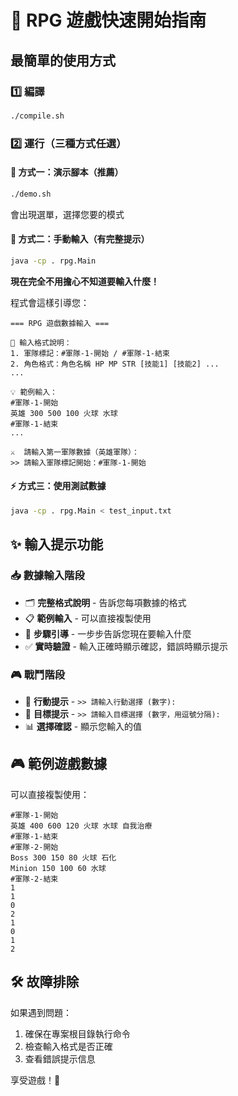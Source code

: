 # 🚀 RPG 遊戲快速開始指南

## 最簡單的使用方式

### 1️⃣ 編譯

```bash
./compile.sh
```

### 2️⃣ 運行（三種方式任選）

#### 🎯 方式一：演示腳本（推薦）

```bash
./demo.sh
```

會出現選單，選擇您要的模式

#### 📝 方式二：手動輸入（有完整提示）

```bash
java -cp . rpg.Main
```

**現在完全不用擔心不知道要輸入什麼！**

程式會這樣引導您：

```
=== RPG 遊戲數據輸入 ===

📝 輸入格式說明：
1. 軍隊標記：#軍隊-1-開始 / #軍隊-1-結束
2. 角色格式：角色名稱 HP MP STR [技能1] [技能2] ...
...

💡 範例輸入：
#軍隊-1-開始
英雄 300 500 100 火球 水球
#軍隊-1-結束
...

⚔️  請輸入第一軍隊數據（英雄軍隊）：
>> 請輸入軍隊標記開始：#軍隊-1-開始
```

#### ⚡ 方式三：使用測試數據

```bash
java -cp . rpg.Main < test_input.txt
```

## ✨ 輸入提示功能

### 📥 數據輸入階段

- 🗂️ **完整格式說明** - 告訴您每項數據的格式
- 📋 **範例輸入** - 可以直接複製使用
- 🔄 **步驟引導** - 一步步告訴您現在要輸入什麼
- ✅ **實時驗證** - 輸入正確時顯示確認，錯誤時顯示提示

### 🎮 戰鬥階段

- 🎯 **行動提示** - `>> 請輸入行動選擇 (數字): `
- 🎪 **目標提示** - `>> 請輸入目標選擇 (數字，用逗號分隔): `
- 📊 **選擇確認** - 顯示您輸入的值

## 🎮 範例遊戲數據

可以直接複製使用：

```
#軍隊-1-開始
英雄 400 600 120 火球 水球 自我治療
#軍隊-1-結束
#軍隊-2-開始
Boss 300 150 80 火球 石化
Minion 150 100 60 水球
#軍隊-2-結束
1
1
0
2
1
0
1
2
```

## 🛠️ 故障排除

如果遇到問題：

1. 確保在專案根目錄執行命令
2. 檢查輸入格式是否正確
3. 查看錯誤提示信息

享受遊戲！🎉
